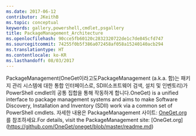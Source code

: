 ```yaml
---
ms.date: 2017-06-12
contributor: JKeithB
ms.topic: conceptual
keywords: gallery,powershell,cmdlet,psgallery
title: PackageManagement_Architecture
ms.openlocfilehash: 90cce5fb60120c2832320722de1c7de845cfd747
ms.sourcegitcommit: 74255f0b5f386a072458af058a15240140acb294
ms.translationtype: HT
ms.contentlocale: ko-KR
ms.lasthandoff: 08/03/2017
---
```

<span data-ttu-id="bddf5-103">PackageManagement(OneGet이라고도</span><span class="sxs-lookup"><span data-stu-id="bddf5-103">PackageManagement (a.k.a.</span></span> <span data-ttu-id="bddf5-104">함)는 패키지 관리 시스템에 대한 통합 인터페이스로, SDII(소프트웨어 검색, 설치 및 인벤토리)가 PowerShell cmdlet의 공통 집합을 통해 작동하게 합니다.</span><span class="sxs-lookup"><span data-stu-id="bddf5-104">OneGet) is a unified interface to package management systems and aims to make Software Discovery, Installation and Inventory (SDII) work via a common set of PowerShell cmdlets.</span></span> <span data-ttu-id="bddf5-105">자세한 내용은 PackageManagement 사이트: [OneGet.org](https://github.com/OneGet/oneget/blob/master/readme.md)를 참조하세요.</span><span class="sxs-lookup"><span data-stu-id="bddf5-105">For details, visit the PackageManagement site: [OneGet.org] (https://github.com/OneGet/oneget/blob/master/readme.md)</span></span>

